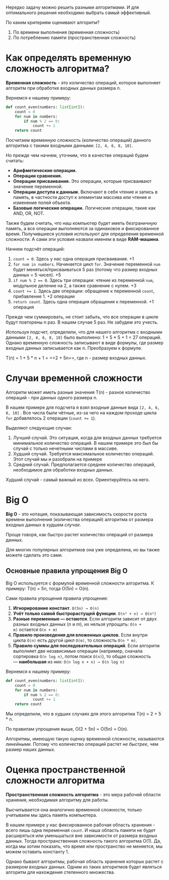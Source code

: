 Нередко задачу можно решить разными алгоритмами. И для оптимального решения необходимо выбрать самый эффективный.

По каким критериям оценивают алгоритм?
1. По времени выполнения (временная сложность)
2. По потреблению памяти (пространственная сложность)
# Как определять временную сложность алгоритма?
**Временная сложность** - это количество операций, которое выполняет алгоритм при обработке входных данных размера n.

Вернемся к нашему примеру:
```python
def count_even(numbers: list[int]):
	count = 0
	for num in numbers:
		if num % 2 == 0:
			count += 1
	return count
```

Посчитаем временную сложность (количество операций) данного алгоритма c такими входными данными: `[2, 4, 6, 8, 10]`.

Но прежде чем начнем, уточним, что в качестве операций будем считать:
- **Арифметические операции.**
- **Операции сравнения.**
- **Операции присваивания.** Это операции, которые присваивают значение переменной.
- **Операции доступа к данным.** Включают в себя чтение и запись в память, в частности доступ к элементам массива или чтение и изменение полей объекта.
- **Базовые логические операции.** Логические операции, такие как AND, OR, NOT.

Также будем считать, что наш компьютер будет иметь безграничную память, а все операции выполняются за одинаковое и фиксированное время.
Получившиеся условия используют для определения временной сложности. А сами эти условия назвали именем в виде **RAM-машина**.

Начнем подсчёт операций:
1. `count = 0`. Здесь у нас одна операция присваивания. +1
2. `for num in numbers`. Начинается цикл `for`. Значение переменной `num` будет меняться/присваиваться 5 раз (потому что размер входных данных  = 5 чисел). +5
3. `if num % 2 == 0`. Здесь три операции: чтение из переменной `num`, модульное деление на 2, а также сравнение с нулем. +3
4. `count += 1`. Здесь две операции: обращение к переменной `count`, прибавление 1. +2 операции
5. `return count`. Здесь одна операция обращения к переменной. +1 операция

Прежде чем суммировать, не стоит забыть, что все операции в цикле будут повторены n раз. В нашем случае 5 раз. Не забудем это учесть.

Используя подсчет, определили, что для нашего алгоритма с входными данными `[2, 4, 6, 8, 10]` было выполнено: 1 + 5 \* 5 + 1 = 27 операций.
Однако временную сложность записывают в виде формулы, где размер входных данных записывается как n. Преобразуем к формуле.

T(n) = 1 + 5 \* n + 1 = ==2 + 5n==, где n - размер входных данных.

# Случаи временной сложности
Алгоритм может иметь разные значения T(n) - разное количество операций - при данных одного размера n.

В нашем примере для подсчета я взял входные данные вида `[2, 4, 6, 8, 10]` . Все числа были чётные, из-за чего на каждом проходе цикла `for` добавлялось 2 операции (`count += 1`).

Выделяют следующие случаи:
1. Лучший случай. Это ситуация, когда для входных данных требуется минимальное количество операций. В нашем примере это был бы случай с только нечетными числами в массиве.
2. Худший случай. Требуется максимальное количество операций. Этот случай мы и разобрали на примере
3. Средний случай. Предполагается среднее количество операций, необходимое для обработки входных данных.

Худший случай - самый важный из всех. Ориентируйтесь на него.

# Big O
**Big O** - это нотация, показывающая зависимость скорости роста времени выполнения (количества операций) алгоритма от размера входных данных в худшем *случае*.

Проще говоря, как быстро растет количество операций от размера данных.

Для многих популярных алгоритмов она уже определена, но вы также можете сделать это сами.

## Основные правила упрощения Big O
Big O используется c формулой временной сложности алгоритма.
К примеру: T(n) = 5n, тогда O(5n) = O(n).

Сами правила упрощения правила упрощения:
1. **Игнорирование констант**. `O(5n) → O(n)` 
2. **Учёт только самой быстрорастущей функции**. `O(n² + n) → O(n²)`    
3. **Разные переменные — остаются**. Если алгоритм зависит от двух разных входных данных (*n* и *m*), их нельзя упрощать: `O(n + m)` остается `O(n + m)`
4. **Правило произведения для вложенных циклов**. Если внутри цикла `O(n)` есть другой цикл `O(m)`, то сложность `O(n * m)`.
5. **Правило суммы для последовательных операций**. Если алгоритм выполняет две независимые операции (например, сначала сортировка `O(n log n)`, потом поиск `O(n)`), то общая сложность — **наибольшая** из них: `O(n log n + n) → O(n log n)`
   
Вернемся к нашему примеру:
```python
def count_even(numbers: list[int]):
	count = 0
	for num in numbers:
		if num % 2 == 0:
			count += 1
	return count
```

Мы определили, что в худших случаях для этого алгоритма T(n) = 2 + 5 \* n.

По правилам упрощения выше, O(2 + 5n) = O(5n) = O(n).

Алгоритмы, имеющую такую оценку временной сложности, называются *линейными*. Потому что количество операций растет *не быстрее*, чем размер наших данных.

# Оценка пространственной сложности алгоритма
**Пространственная сложность алгоритма** - это мера рабочей области хранения, необходимая алгоритму для работы.

Высчитывается она аналогично временной сложности, только учитываем мы здесь память компьютера.

В нашем примере у нас фиксированное рабочая область хранения - всего лишь одна переменная `count`. И наша область памяти не будет расширяться или уменьшаться вне зависимости от размера входных данных. Тогда пространственная сложность такого алгоритма O(1). 
Да, когда мы хотим показать, что время или пространство не меняется, мы можем оставить константу 1.

Однако бывают алгоритмы, рабочая область хранения которых растет с размером входных данных. Одним из таких алгоритмов будет являться алгоритм для нахождения степенного множества.